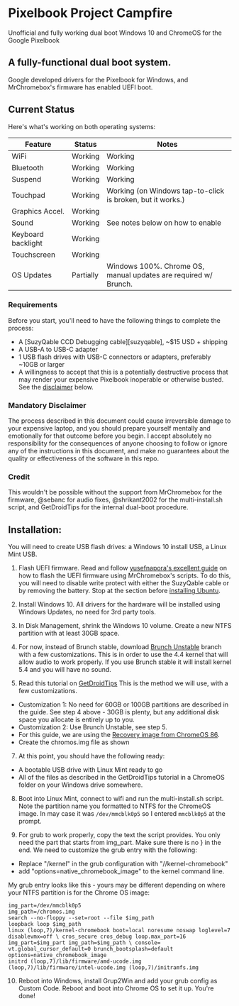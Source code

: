 # Pixelbook Project Campfire
Unofficial and fully working dual boot Windows 10 and ChromeOS for the Google Pixelbook 

## A fully-functional dual boot system.
Google developed drivers for the Pixelbook for Windows, and MrChromebox's firmware has enabled UEFI boot. 

## Current Status

Here's what's working on both operating systems:

| Feature            | Status               | Notes                                                             |
|--------------------|----------------------|-------------------------------------------------------------------|
| WiFi               | Working              | Working                                                           |
| Bluetooth          | Working              | Working                                                           |
| Suspend            | Working              | Working                                                           |
| Touchpad           | Working              | Working (on Windows tap-to-click is broken, but it works.)        |
| Graphics Accel.    | Working              |                                                                   |
| Sound              | Working              | See notes below on how to enable                                  |
| Keyboard backlight | Working              |                                                                   |
| Touchscreen        | Working              |                                                                   |
| OS Updates         | Partially            | Windows 100%. Chrome OS, manual updates are required w/ Brunch.   |


### Requirements

Before you start, you'll need to have the following things to complete the process:

- A [SuzyQable CCD Debugging cable][suzyqable], ~$15 USD + shipping
- A USB-A to USB-C adapter
- 1 USB flash drives with USB-C connectors or adapters, preferably ~10GB or larger
- A willingness to accept that this is a potentially destructive process that may render your
  expensive Pixelbook inoperable or otherwise busted. See the [disclaimer](#disclaimer) below.

### Mandatory Disclaimer

The process described in this document could cause irreversible damage to your expensive laptop, and
you should prepare yourself mentally and emotionally for that outcome before you begin. I accept absolutely no responsibility for the consequences of anyone choosing to follow or ignore any of the instructions in this document, and make no guarantees about the quality or effectiveness of the
software in this repo.

### Credit

This wouldn't be possible without the support from MrChromebox for the firmware, @sebanc for audio fixes, @shrikant2002 for the multi-install.sh script, and GetDroidTips for the internal dual-boot procedure. 

## Installation:
You will need to create USB flash drives: a Windows 10 install USB, a Linux Mint USB.

1. Flash UEFI firmware. Read and follow [yusefnapora's excellent guide](https://github.com/yusefnapora/pixelbook-linux) on how to flash the UEFI firmware using MrChromebox's scripts. To do this, you will need to disable write protect with either the SuzyQable cable or by removing the battery. Stop at the section before [installing Ubuntu](https://github.com/yusefnapora/pixelbook-linux#installing-stock-ubuntu). 

3. Install Windows 10. All drivers for the hardware will be installed using Windows Updates, no need for 3rd party tools.

4. In Disk Management, shrink the Windows 10 volume. Create a new NTFS partition with at least 30GB space. 

5. For now, instead of Brunch stable, download [Brunch Unstable](https://github.com/sebanc/brunch-unstable/releases) branch with a few customizations. This is in order to use the 4.4 kernel that will allow audio to work properly. If you use Brunch stable it will install kernel 5.4 and you will have no sound. 

6. Read this tutorial on [GetDroidTips](https://www.getdroidtips.com/install-chrome-os/) This is the method we will use, with a few customizations.  
* Customization 1: No need for 60GB or 100GB partitions are described in the guide. See step 4 above - 30GB is plenty, but any additional disk space you allocate is entirely up to you.
* Customization 2: Use Brunch Unstable, see step 5.
* For this guide, we are using the [Recovery image from ChromeOS 86](https://dl.google.com/dl/edgedl/chromeos/recovery/chromeos_13421.99.0_eve_recovery_stable-channel_mp-v2.bin.zip).
* Create the chromos.img file as shown 

7. At this point, you should have the following ready:
* A bootable USB drive with Linux Mint ready to go
* All of the files as described in the GetDroidTips tutorial in a ChromeOS folder on your Windows drive somewhere. 

8. Boot into Linux Mint, connect to wifi and run the multi-install.sh script. Note the partition name you formatted to NTFS for the ChromeOS image. In may case it was `/dev/mmcblk0p5` so I entered `mmcblk0p5` at the prompt. 

9. For grub to work properly, copy the text the script provides. You only need the part that starts from img_part. Make sure there is no } in the end. We need to customize the grub entry with the following:
* Replace "/kernel" in the grub configuration with "//kernel-chromebook"
* add "options=native_chromebook_image" to the kernel command line.

My grub entry looks like this - yours may be different depending on where your NTFS partition is for the Chrome OS image: 

`img_part=/dev/mmcblk0p5`<br>
		`img_path=/chromos.img`<br>
		`search --no-floppy --set=root --file $img_path`<br>
		`loopback loop $img_path`<br>
		`linux (loop,7)/kernel-chromebook boot=local noresume noswap loglevel=7 disablevmx=off \
		cros_secure cros_debug loop.max_part=16 img_part=$img_part img_path=$img_path \
		console= vt.global_cursor_default=0 brunch_bootsplash=default options=native_chromebook_image`<br>
		`initrd (loop,7)/lib/firmware/amd-ucode.img (loop,7)/lib/firmware/intel-ucode.img (loop,7)/initramfs.img`

10. Reboot into Windows, install Grup2Win and add your grub config as Custom Code. Reboot and boot into Chrome OS to set it up. You're done!






